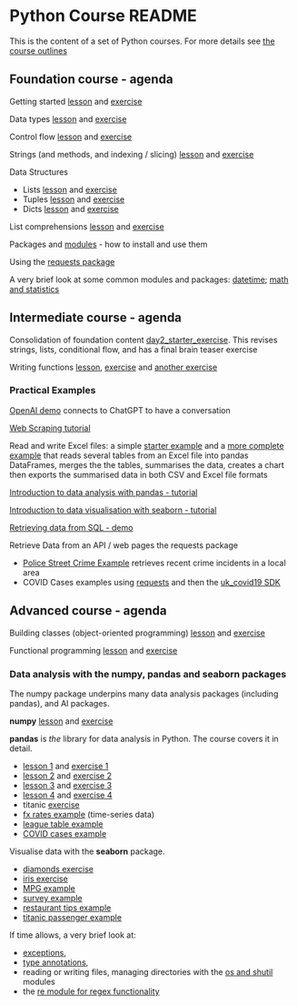 # Python Course README

This is the content of a set of Python courses.  For more details see [the course outlines](https://zomalex.co.uk/python-courses/python_course_list.html)

## Foundation course - agenda

Getting started [lesson](basics_lesson.ipynb) and [exercise](basics_exercise.ipynb)

Data types [lesson](data_types_lesson.ipynb) and [exercise](data_types_exercise.ipynb)

Control flow [lesson](control_flow_lesson.ipynb) and [exercise](control_flow_exercise.ipynb)

Strings (and methods, and indexing / slicing) [lesson](strings_lesson.ipynb) and [exercise](strings_exercise.ipynb)

Data Structures

* Lists [lesson](lists_lesson.ipynb) and [exercise](lists_exercise.ipynb)
* Tuples [lesson](tuples_lesson.ipynb) and [exercise](tuples_exercise.ipynb)
* Dicts [lesson](dicts_lesson.ipynb) and [exercise](dicts_exercise.ipynb)

List comprehensions  [lesson](list_comprehensions_lesson.ipynb) and [exercise](list_comprehensions_exercise.ipynb)

Packages and [modules](useful_modules_lesson.ipynb) - how to install and use them

Using the [requests package](api_astronauts_exercise.ipynb)

A very brief look at some common modules and packages: [datetime](datetime_lesson.ipynb); [math and statistics](math_stats_modules_lesson.ipynb)

## Intermediate course - agenda

Consolidation of foundation content [day2_starter_exercise](day2_starter_exercise.ipynb). This revises strings, lists, conditional flow, and has a final brain teaser exercise

Writing functions [lesson](functions_lesson.ipynb), [exercise](functions_exercise.ipynb) and [another exercise](functions_exercise_bmi.ipynb)

### Practical Examples

[OpenAI demo](api_openai_example.ipynb) connects to ChatGPT to have a conversation

[Web Scraping tutorial](web_scrape_lesson.ipynb)

Read and write Excel files: a simple [starter example](excel_automation_starter_example.ipynb) and a [more complete example](practical_example_1.ipynb) that reads several tables from an Excel file into pandas DataFrames, merges the the tables, summarises the data, creates a chart then exports the summarised data in both CSV and Excel file formats

[Introduction to data analysis with pandas - tutorial](data_analysis/bank_churn_example.ipynb)

[Introduction to data visualisation with seaborn - tutorial](data_analysis/pandas_seaborn_intro_lesson.ipynb)

[Retrieving data from SQL - demo](data_analysis/pandas_sql_connection.ipynb)

Retrieve Data from an API / web pages the requests package

* [Police Street Crime Example](api_police_exercise.ipynb) retrieves recent crime incidents in a local area
* COVID Cases examples using [requests](api_covid_requests_example.ipynb) and  then the [uk_covid19 SDK](api_covid_sdk_example.ipynb)

## Advanced course - agenda

Building classes (object-oriented programming) [lesson](oop_lesson.ipynb) and [exercise](oop_exercise_vaccine.ipynb)

Functional programming [lesson](functional_lesson.ipynb) and [exercise](functional_exercise.ipynb)

### Data analysis with the numpy, pandas and seaborn packages

The numpy package underpins many data analysis packages (including pandas), and AI packages.

**numpy** [lesson](data_analysis/numpy_lesson.ipynb) and [exercise](data_analysis/numpy_exercise.ipynb)

**pandas** is *the* library for data analysis in Python.  The course covers it in detail.

* [lesson 1](data_analysis/pandas_lesson_01.ipynb) and [exercise 1](data_analysis/pandas_exercise_01.ipynb)
* [lesson 2](data_analysis/pandas_lesson_02.ipynb) and [exercise 2](data_analysis/pandas_exercise_02.ipynb)
* [lesson 3](data_analysis/pandas_lesson_03.ipynb) and [exercise 3](data_analysis/pandas_exercise_03.ipynb)
* [lesson 4](data_analysis/pandas_lesson_04.ipynb) and [exercise 4](data_analysis/pandas_exercise_04.ipynb)
* titanic [exercise](data_analysis/pandas_titanic_exercise.ipynb)
* [fx rates example](data_analysis/pandas_timeseries_example_fx_rates.ipynb) (time-series data)
* [league table example](data_analysis/pandas_adv_example_league_table.ipynb)
* [COVID cases example](data_analysis/pandas_example_covid_cases.ipynb)

Visualise data with the **seaborn** package.

* [diamonds exercise](data_viz/seaborn_diamonds_exercise.ipynb)
* [iris exercise](data_viz/seaborn_iris_exercise.ipynb)
* [MPG example](data_viz/viz_mpg.ipynb)
* [survey example](data_viz/viz_survey.ipynb)
* [restaurant tips example](data_viz/viz_tips.ipynb)
* [titanic passenger example](data_viz/viz_titanic.ipynb)

If time allows, a very brief look at:

* [exceptions](exceptions_lesson.ipynb),
* [type annotations](type_annotations_lesson.ipynb),
* reading or writing files, managing directories with the [os and shutil](os_module_lesson.ipynb) modules
* the [re module for regex functionality](regex_lesson.ipynb)
